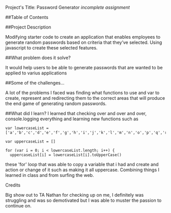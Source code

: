 Project's Title: Password Generator 
*incomplete assignment*

##Table of Contents


##Project Description

Modifying starter code to create an application that enables employees to generate random passwords based on criteria that they’ve selected. Using javascript to create these selected features.

##What problem does it solve?

It would help users to be able to generate passwords that are wanted to be applied to varius applications

##Some of the challenges...

A lot of the problems I faced was finding what functions to use and var to create, represent and redirecting them to the correct areas that will produce the end game of generating random passwords.

##What did I learn?
I learned that checking over and over and over, console.logging everything and learning new functions such as 

    var lowercaseList = ['a','b','c','d','e','f','g','h','i','j','k','l','m','n','o','p','q','r','s','t','u','v','w','x','y','z']

    var uppercaseList = []

    for (var i = 0; i < lowercaseList.length; i++) {
      uppercaseList[i] = lowercaseList[i].toUpperCase()

these 'for' loop that was able to copy a variable that i had and create and action or change of it such as making it all uppercase. Combining things I learned in class and from surfing the web.

Credits

Big show out to TA Nathan for checking up on me, I definitely was struggling and was so demotivated but I was able to muster the passion to continue on.

